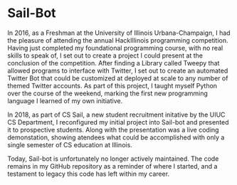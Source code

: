 # Sail-Bot

In 2016, as a Freshman at the University of Illinois Urbana-Champaign, I had the pleasure of attending the annual HackIllinois programming competition. 
Having just completed my foundational programming course, with no real skills to speak of, I set out to create a project I could present at the conclusion
of the competition. After finding a Library called Tweepy that allowed programs to interface with Twitter, I set out to create an automated Twitter Bot
that could be customized at deployed at scale to any number of themed Twitter accounts. As part of this project, I taught myself Python over the course of
the weekend, marking the first new programming language I learned of my own initiative. 

In 2018, as part of CS Sail, a new student recruitment initative by the UIUC CS Department, I reconfigured my initial project into Sail-bot and presented it
to prospective students. Along with the presentation was a live coding demonstation, showing atendees what could be accomplished with only a single semester
of CS education at Illinois. 

Today, Sail-bot is unfortunately no longer actively maintained. The code remains in my GitHub repository as a reminder of where I started, and a testament to legacy
this code has left within my career. 
